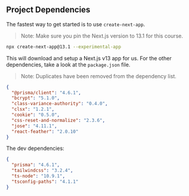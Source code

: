 ## Project Dependencies

The fastest way to get started is to use `create-next-app`.

> Note: Make sure you pin the Next.js version to 13.1 for this course.

```bash
npx create-next-app@13.1 --experimental-app
```

This will download and setup a Next.js v13 app for us. For the other dependencies, take a look at the `package.json` file.

> Note: Duplicates have been removed from the dependency list.

```json
{
  "@prisma/client": "4.6.1",
  "bcrypt": "5.1.0",
  "class-variance-authority": "0.4.0",
  "clsx": "1.2.1",
  "cookie": "0.5.0",
  "css-reset-and-normalize": "2.3.6",
  "jose": "4.11.1",
  "react-feather": "2.0.10"
}
```

The dev dependencies:

```json
{
  "prisma": "4.6.1",
  "tailwindcss": "3.2.4",
  "ts-node": "10.9.1",
  "tsconfig-paths": "4.1.1"
}
```
